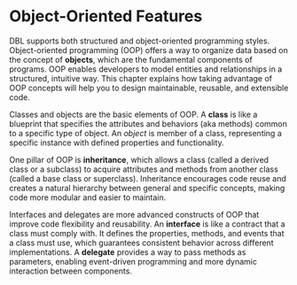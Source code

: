 # Object-Oriented Features
DBL supports both structured and object-oriented programming styles. Object-oriented programming (OOP) offers a way to organize data based on the concept of **objects**, which are the fundamental components of programs. OOP enables developers to model entities and relationships in a structured, intuitive way. This chapter explains how taking advantage of OOP concepts will help you to design maintainable, reusable, and extensible code. 

Classes and objects are the basic elements of OOP. A **class** is like a blueprint that specifies the attributes and behaviors (aka methods) common to a specific type of object. An *object* is member of a class, representing a specific instance with defined properties and functionality.

One pillar of OOP is **inheritance**, which allows a class (called a derived class or a subclass) to acquire attributes and methods from another class (called a base class or superclass). Inheritance encourages code reuse and creates a natural hierarchy between general and specific concepts, making code more modular and easier to maintain.

Interfaces and delegates are more advanced constructs of OOP that improve code flexibility and reusability. An **interface** is like a contract that a class must comply with. It defines the properties, methods, and events that a class must use, which guarantees consistent behavior across different implementations. A **delegate** provides a way to pass methods as parameters, enabling event-driven programming and more dynamic interaction between components.
